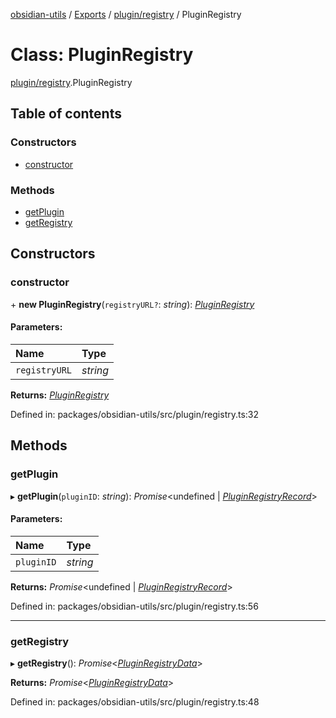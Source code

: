 [obsidian-utils](../README.md) / [Exports](../modules.md) / [plugin/registry](../modules/plugin_registry.md) / PluginRegistry

# Class: PluginRegistry

[plugin/registry](../modules/plugin_registry.md).PluginRegistry

## Table of contents

### Constructors

- [constructor](plugin_registry.pluginregistry.md#constructor)

### Methods

- [getPlugin](plugin_registry.pluginregistry.md#getplugin)
- [getRegistry](plugin_registry.pluginregistry.md#getregistry)

## Constructors

### constructor

\+ **new PluginRegistry**(`registryURL?`: *string*): [*PluginRegistry*](plugin_registry.pluginregistry.md)

#### Parameters:

Name | Type |
:------ | :------ |
`registryURL` | *string* |

**Returns:** [*PluginRegistry*](plugin_registry.pluginregistry.md)

Defined in: packages/obsidian-utils/src/plugin/registry.ts:32

## Methods

### getPlugin

▸ **getPlugin**(`pluginID`: *string*): *Promise*<undefined \| [*PluginRegistryRecord*](../interfaces/plugin_registry.pluginregistryrecord.md)\>

#### Parameters:

Name | Type |
:------ | :------ |
`pluginID` | *string* |

**Returns:** *Promise*<undefined \| [*PluginRegistryRecord*](../interfaces/plugin_registry.pluginregistryrecord.md)\>

Defined in: packages/obsidian-utils/src/plugin/registry.ts:56

___

### getRegistry

▸ **getRegistry**(): *Promise*<[*PluginRegistryData*](../interfaces/plugin_registry.pluginregistrydata.md)\>

**Returns:** *Promise*<[*PluginRegistryData*](../interfaces/plugin_registry.pluginregistrydata.md)\>

Defined in: packages/obsidian-utils/src/plugin/registry.ts:48
